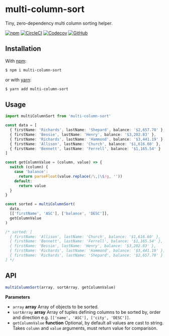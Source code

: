 # multi-column-sort

Tiny, zero-dependency multi column sorting helper.

[![npm](https://img.shields.io/npm/v/multi-column-sort?style=flat-square)](https://www.npmjs.com/package/multi-column-sort)
[![CircleCI](https://img.shields.io/circleci/build/github/chuvikovd/multi-column-sort?style=flat-square)](https://circleci.com/gh/chuvikovd/multi-column-sort)
[![Codecov](https://codecov.io/gh/chuvikovd/multi-column-sort)](https://img.shields.io/codecov/c/github/chuvikovd/multi-column-sort)
[![GitHub](https://img.shields.io/github/license/chuvikovd/multi-column-sort?style=flat-square)](https://github.com/chuvikovd/multi-column-sort/blob/master/LICENSE)

## Installation

With [npm](https://www.npmjs.com):

```sh
$ npm i multi-column-sort
```

or with [yarn](https://yarnpkg.com):

```sh
$ yarn add multi-column-sort
```

## Usage

```typescript
import multiColumnSort from 'multi-column-sort'

const data = [
  { firstName: 'Richards', lastName: 'Shepard', balance: '$2,657.70' },
  { firstName: 'Bessie', lastName: 'Henry', balance: '$3,202.83' },
  { firstName: 'Richards', lastName: 'Hammond', balance: '$3,441.19' },
  { firstName: 'Allison', lastName: 'Church', balance: '$1,616.60' },
  { firstName: 'Bennett', lastName: 'Ferrell', balance: '$1,165.54' }
]

const getColumnValue = (column, value) => {
  switch (column) {
    case 'balance':
      return parseFloat(value.replace(/\,|\$/g, ''))
    default:
      return value
  }
}

const sorted = multiColumnSort(
  data,
  [['firstName', 'ASC'], ['balance', 'DESC']],
  getColumnValue
)

/* sorted: [
  { firstName: 'Allison', lastName: 'Church', balance: '$1,616.60' },
  { firstName: 'Bennett', lastName: 'Ferrell', balance: '$1,165.54' },
  { firstName: 'Bessie', lastName: 'Henry', balance: '$3,202.83' },
  { firstName: 'Richards', lastName: 'Hammond', balance: '$3,441.19' },
  { firstName: 'Richards', lastName: 'Shepard', balance: '$2,657.70' }
] */
```

## API

```javascript
multiColumnSort(array, sortArray, getColumnValue)
```

**Parameters**

- `array` **array** Array of objects to be sorted.
- `sortArray` **array** Array of tuples defining columns to be sorted by, order and direction e.g. `[['name', 'ASC'], ['city', 'DESC']]`.
- `getColumnValue` **function** Optional, by default all values are cast to string. Takes `column` and `value` arguments, must return value for comparison.
